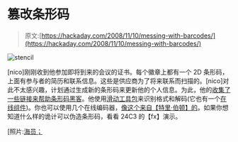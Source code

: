 # 篡改条形码

> 原文:[https://hackaday.com/2008/11/10/messing-with-barcodes/](https://hackaday.com/2008/11/10/messing-with-barcodes/)

![stencil](../Images/7ab98536d48359c4bc1c1bddd3917093.png "stencil")

[nico]刚刚收到他参加即将到来的会议的证书。每个徽章上都有一个 2D 条形码，上面有参与者的简历和联系信息。这些是供应商为了将来联系而扫描的。[nico]对此不太感兴趣，计划通过生成新的条形码来更新他的个人信息。为此，他的[收集了一些链接来帮助条形码黑客](http://microblog.routed.net/2008/11/10/fun-with-2d-barcodes/ "engineering from the trenches » Fun with 2D barcodes")。他使用[滑动工具包](http://www.turbulence.org/Works/swipe/barcode.html "The SWIPE Toolkit")来识别格式和解码(它也有一个[在线组件](http://www.turbulence.org/Works/swipe/barcode_app.html "Online"))。你也可以使用几个在线编码器，[像这个来自【特里·伯顿】的](http://www.terryburton.co.uk/barcodewriter/generator/ "Free Online Barcode Generator")。如果你想知道什么样的诡计可以伪造条形码，看看 24C3 的【fx】演示。

[照片:[海员；](http://flickr.com/photos/seanbonner/2101459247/)